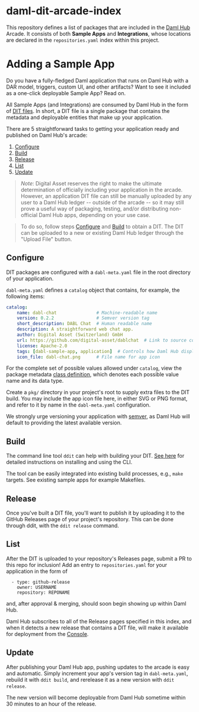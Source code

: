 daml-dit-arcade-index
====

This repository defines a list of packages that are included in the [Daml Hub](https://projectdabl.com/) Arcade. It consists of both **Sample Apps** and **Integrations**, whose locations are declared in the `repositories.yaml` index within this project.

# Adding a Sample App

Do you have a fully-fledged Daml application that runs on Daml Hub with a DAR model, triggers, custom UI, and other artifacts? Want to see it included as a one-click deployable Sample App? Read on.

All Sample Apps (and Integrations) are consumed by Daml Hub in the form of [DIT files](https://github.com/digital-asset/daml-dit-api). In short, a DIT file is a single package that contains the metadata and deployable entities that make up your application.

There are 5 straightforward tasks to getting your application ready and published on Daml Hub's arcade:

1. [Configure](#Configure)
2. [Build](#Build)
3. [Release](#Release)
4. [List](#List)
5. [Update](#Update)

> _Note_: Digital Asset reserves the right to make the ultimate determination of officially including your application in the arcade. However, an application DIT file can still be manually uploaded by any user to a Daml Hub ledger -- outside of the arcade -- so it may still prove a useful way of packaging, testing, and/or distributing non-official Daml Hub apps, depending on your use case.

> To do so, follow steps [Configure](#Configure) and [Build](#Build) to obtain a DIT. The DIT can be uploaded to a new or existing Daml Hub ledger through the "Upload File" button.

## Configure

DIT packages are configured with a `dabl-meta.yaml` file in the root directory of your application.

`dabl-meta.yaml` defines a `catalog` object that contains, for example, the following items:

```yaml
catalog:
    name: dabl-chat               # Machine-readable name
    version: 0.2.2                # Semver version tag
    short_description: DABL Chat  # Human readable name
    description: A straightforward web chat app.
    author: Digital Asset (Switzerland) GmbH
    url: https://github.com/digital-asset/dablchat  # Link to source code
    license: Apache-2.0
    tags: [dabl-sample-app, application]  # Controls how Daml Hub displays the package - with these values, under the sample app section
    icon_file: dabl-chat.png      # File name for app icon
```

For the complete set of possible values allowed under `catalog`, view the package metadata [class definition](https://github.com/digital-asset/daml-dit-api/blob/0f489954c391b4b796f2800e1dea20270a09e16e/daml_dit_api/package_metadata.py#L35-L50), which denotes each possible value name and its data type.

Create a `pkg/` directory in your project's root to supply extra files to the DIT build. You may include the app icon file here, in either SVG or PNG format, and refer to it by name in the `dabl-meta.yaml` configuration.

We strongly urge versioning your application with [semver](semver.org), as Daml Hub will default to providing the latest available version.

## Build

The command line tool `ddit` can help with building your DIT. [See here](https://github.com/digital-asset/daml-dit-ddit) for detailed instructions on installing and using the CLI.

The tool can be easily integrated into existing build processes, e.g., `make` targets. See existing sample apps for example Makefiles.

## Release

Once you've built a DIT file, you'll want to publish it by uploading it to the GitHub Releases page of your project's repository. This can be done through ddit, with the `ddit release` command.

## List

After the DIT is uploaded to your repository's Releases page, submit a PR to this repo for inclusion! Add an entry to `repositories.yaml` for your application in the form of

```
  - type: github-release
    owner: USERNAME
    repository: REPONAME
```

and, after approval & merging, should soon begin showing up within Daml Hub.

Daml Hub subscribes to all of the Release pages specified in this index, and when it detects a new release that contains a DIT file, will make it available for deployment from the [Console](https://projectdabl.com/docs/quickstart/#sample-apps).

## Update

After publishing your Daml Hub app, pushing updates to the arcade is easy and automatic. Simply increment your app's version tag in `dabl-meta.yaml`, rebuild it with `ddit build`, and rerelease it as a new version with `ddit release`.

The new version will become deployable from Daml Hub sometime within 30 minutes to an hour of the release.
